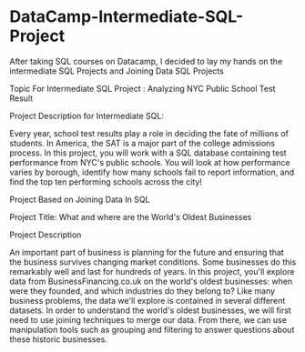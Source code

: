 # DataCamp-Intermediate-SQL-Project
After taking SQL courses on Datacamp, I decided to lay my hands on the intermediate SQL Projects and Joining Data SQL Projects

Topic For Intermediate SQL Project : Analyzing NYC Public School Test Result

Project Description for Intermediate SQL:

Every year, school test results play a role in deciding the fate of millions of students. In America, the SAT is a major part of the college admissions process.
In this project, you will work with a SQL database containing test performance from NYC's public schools.
You will look at how performance varies by borough, identify how many schools fail to report information, and find the top ten performing schools across the city!


Project Based on Joining Data In SQL

Project Title: What and where are the World's Oldest Businesses

Project Description

An important part of business is planning for the future and ensuring that the business survives changing market conditions. Some businesses do this remarkably well and last for hundreds of years. In this project, you'll explore data from BusinessFinancing.co.uk on the world's oldest businesses: when were they founded, and which industries do they belong to?
Like many business problems, the data we'll explore is contained in several different datasets. In order to understand the world's oldest businesses, we will first need to use joining techniques to merge our data. From there, we can use manipulation tools such as grouping and filtering to answer questions about these historic businesses.
